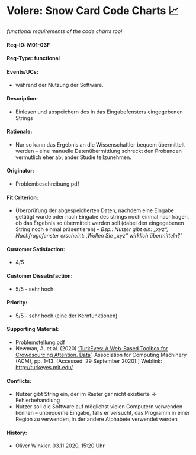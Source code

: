 # Volere: Snow Card Code Charts :chart_with_upwards_trend:
*functional requirements of the code charts tool*

#### Req-ID: M01-03F
#### Req-Type: functional
#### Events/UCs: 
- während der Nutzung der Software.
#### Description:
- Einlesen und abspeichern des in das Eingabefensters eingegebenen Strings
#### Rationale: 
- Nur so kann das Ergebnis an die Wissenschaftler bequem übermittelt werden – eine manuelle Datenübermittlung schreckt den Probanden vermutlich eher ab, ander Studie teilzunehmen.
#### Originator: 
- Problembeschreibung.pdf
#### Fit Criterion:
- Überprüfung der abgespeicherten Daten, nachdem eine Eingabe getätigt wurde oder nach Eingabe des strings noch einmal nachfragen, ob das Ergebnis so übermittelt werden soll (dabei den eingegebenen String noch einmal präsentieren) – *Bsp.: Nutzer gibt ein: „xyz“, Nachfragefenster erscheint: ‚Wollen Sie „xyz“ wirklich übermitteln?‘*
#### Customer Satisfaction: 
- 4/5
#### Customer Dissatisfaction:
- 5/5 - sehr hoch
#### Priority:
- 5/5 - sehr hoch (eine der Kernfunktionen)
#### Supporting Material:
- Problemstellung.pdf
- Newman, A. et al. (2020) [‘TurkEyes: A Web-Based Toolbox for Crowdsourcing Attention, Data’](http://arxiv.org/abs/2001.04461). Association for Computing Machinery (ACM), pp. 1–13. (Accessed: 29 September 2020).] Weblink: http://turkeyes.mit.edu/ 

#### Conflicts:
- Nutzer gibt String ein, der im Raster gar nicht existierte → Fehlerbehandlung
- Nutzer soll die Software auf möglichst vielen Computern verwenden können – unbequeme Eingabe, falls er versucht, das Programm in einer Region zu verwenden, in der andere Alphabete verwendet werden


#### History:
- Oliver Winkler, 03.11.2020, 15:20 Uhr
